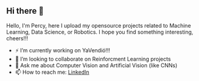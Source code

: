 ## Hi there 👋

Hello, I'm Percy, here I upload my opensource projects related to Machine Learning, 
Data Science, or Robotics. I hope you find something interesting, cheers!!!

- ⚡ I’m currently working on YaVendió!!!
- 🔭 I’m looking to collaborate on Reinforcment Learning projects
- 💬 Ask me about Computer Vision and Artificial Vision (like CNNs)
- 📫 How to reach me: [LinkedIn](https://www.linkedin.com/in/percy-cubas/) 

<!--
**pQbas/pQbas** is a ✨ _special_ ✨ repository because its `README.md` (this file) appears on your GitHub profile.

Here are some ideas to get you started:

- 🔭 I’m currently working on ...
- 🌱 I’m currently learning ...
- 👯 I’m looking to collaborate on ...
- 🤔 I’m looking for help with ...
- 💬 Ask me about ...
- 📫 How to reach me: ...
- 😄 Pronouns: ...
- ⚡ Fun fact: ...
-->
